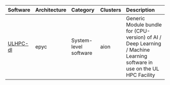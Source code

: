 | Software                                        | Architecture   | Category                     | Clusters    | Description                                                                                                             |
|:------------------------------------------------|:---------------|:-----------------------------|:------------|:------------------------------------------------------------------------------------------------------------------------|
| <p><a href=https://hpc.uni.lu/>ULHPC-dl</a></p> | <p>epyc</p>    | <p>System-level software</p> | <p>aion</p> | Generic Module bundle for (CPU-version) of AI / Deep Learning / Machine Learning software in use on the UL HPC Facility |